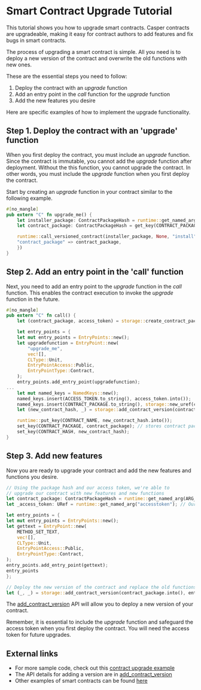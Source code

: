 # Smart Contract Upgrade Tutorial

This tutorial shows you how to upgrade smart contracts. Casper contracts are upgradeable, making it easy for contract authors to add features and fix bugs in smart contracts.

The process of upgrading a smart contract is simple. All you need is to deploy a new version of the contract and overwrite the old functions with new ones.

These are the essential steps you need to follow:

1.  Deploy the contract with an _upgrade_ function
2.  Add an entry point in the _call_ function for the _upgrade_ function
3.  Add the new features you desire

Here are specific examples of how to implement the upgrade functionality.

## Step 1. Deploy the contract with an 'upgrade' function

When you first deploy the contract, you must include an _upgrade_ function. Since the contract is immutable, you cannot add the _upgrade_ function after deployment. Without the this function, you cannot upgrade the contract. In other words, you must include the _upgrade_ function when you first deploy the contract.

Start by creating an _upgrade_ function in your contract similar to the following example.

```rust
#[no_mangle]
pub extern "C" fn upgrade_me() {
    let installer_package: ContractPackageHash = runtime::get_named_arg("installer_package");
    let contract_package: ContractPackageHash = get_key(CONTRACT_PACKAGE);

    runtime::call_versioned_contract(installer_package, None, "install", runtime_args! {
    "contract_package" => contract_package,
    })
}
```

## Step 2. Add an entry point in the 'call' function

Next, you need to add an entry point to the _upgrade_ function in the _call_ function. This enables the contract execution to invoke the _upgrade_ function in the future.

```rust
#[no_mangle]
pub extern "C" fn call() {
    let (contract_package, access_token) = storage::create_contract_package_at_hash();

    let entry_points = {
    let mut entry_points = EntryPoints::new();
    let upgradefunction = EntryPoint::new(
        "upgrade_me",
        vec![],
        CLType::Unit,
        EntryPointAccess::Public,
        EntryPointType::Contract,
    );
    entry_points.add_entry_point(upgradefunction);
...
    let mut named_keys = NamedKeys::new();
    named_keys.insert(ACCESS_TOKEN.to_string(), access_token.into());
    named_keys.insert(CONTRACT_PACKAGE.to_string(), storage::new_uref(contract_package).into());
    let (new_contract_hash, _) = storage::add_contract_version(contract_package, entry_points, named_keys);

    runtime::put_key(CONTRACT_NAME, new_contract_hash.into());
    set_key(CONTRACT_PACKAGE, contract_package); // stores contract package hash under account's named key
    set_key(CONTRACT_HASH, new_contract_hash);
}
```

## Step 3. Add new features

Now you are ready to upgrade your contract and add the new features and functions you desire.

```rust
// Using the package hash and our access token, we're able to
// upgrade our contract with new features and new functions
let contract_package: ContractPackageHash = runtime::get_named_arg(ARG_CONTRACT_PACKAGE); // Get the package hash of the first contract
let _access_token: URef = runtime::get_named_arg("accesstoken"); // Our secret access token, defined in the first version

let entry_points = {
let mut entry_points = EntryPoints::new();
let gettext = EntryPoint::new(
    METHOD_SET_TEXT,
    vec![],
    CLType::Unit,
    EntryPointAccess::Public,
    EntryPointType::Contract,
);
entry_points.add_entry_point(gettext);
entry_points
};

// Deploy the new version of the contract and replace the old functions with new one.
let (_, _) = storage::add_contract_version(contract_package.into(), entry_points, Default::deault());
```

The [add_contract_version](https://docs.rs/casper-contract/latest/casper_contract/contract_api/storage/fn.add_contract_version.html) API will allow you to deploy a new version of your contract.

Remember, it is essential to include the _upgrade_ function and safeguard the access token when you first deploy the contract. You will need the access token for future upgrades.

## External links

-   For more sample code, check out this [contract upgrade example](https://github.com/casper-ecosystem/contract-upgrade-example)
-   The API details for adding a version are in [add_contract_version](https://docs.rs/casper-contract/latest/casper_contract/contract_api/storage/fn.add_contract_version.html)
-   Other examples of smart contracts can be found [here](https://github.com/casper-network/casper-node/tree/master/smart_contracts)
